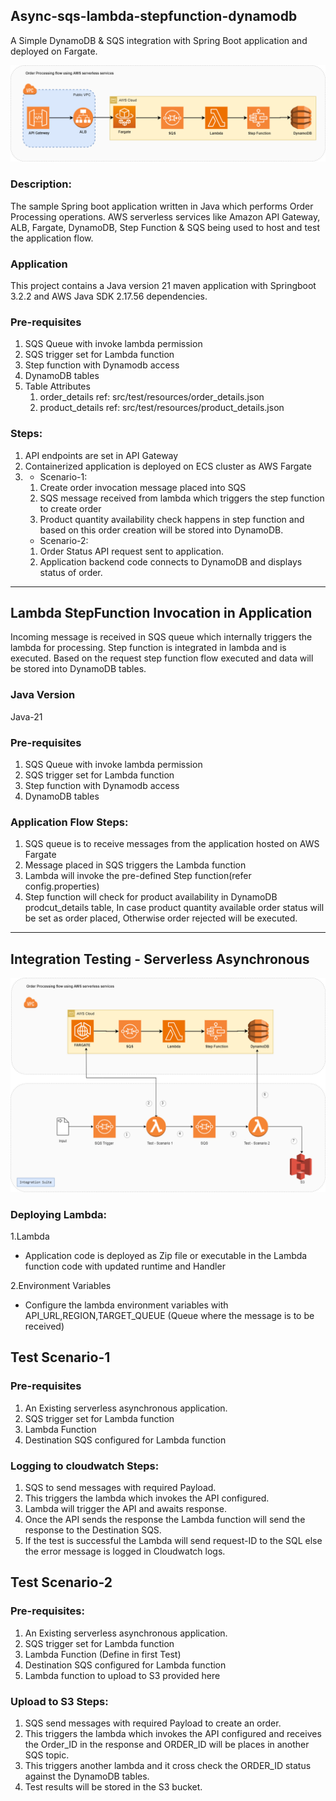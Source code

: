 ## Async-sqs-lambda-stepfunction-dynamodb 
A Simple DynamoDB & SQS integration with Spring Boot application and deployed on Fargate.

![async-arch.png](lambda-stepfunction-invoke%2Fdoc%2Fasync-arch.png)

### Description:
The sample Spring boot application written in Java which performs Order Processing operations. AWS serverless services like Amazon API Gateway, ALB, Fargate, DynamoDB, Step Function & SQS being used to host and test the application flow.

### Application
This project contains a Java version 21 maven application with Springboot 3.2.2 and AWS Java SDK 2.17.56 dependencies.

### Pre-requisites
1) SQS Queue with invoke lambda permission
2) SQS trigger set for Lambda function
3) Step function with Dynamodb access
4) DynamoDB tables
5) Table Attributes
   1) order_details ref: src/test/resources/order_details.json
   2) product_details ref: src/test/resources/product_details.json

### Steps:
1) API endpoints are set in API Gateway
2) Containerized application is deployed on ECS cluster as AWS Fargate
3) * Scenario-1:
    1) Create order invocation message placed into SQS
    2) SQS message received from lambda which triggers the step function to create order
    3) Product quantity availability check happens in step function and based on this order creation will be stored into DynamoDB.
   * Scenario-2:
    1) Order Status API request sent to application.
    2) Application backend code connects to DynamoDB and displays status of order.
_________________________________________________________________________________________________________
## Lambda StepFunction Invocation in Application
Incoming message is received in SQS queue which internally triggers the lambda for processing. Step function is integrated in lambda and is executed. Based on the request step function flow executed and data will be stored into DynamoDB tables.

### Java Version
Java-21

### Pre-requisites
1. SQS Queue with invoke lambda permission
2. SQS trigger set for Lambda function
3. Step function with Dynamodb access
4. DynamoDB tables

### Application Flow Steps:
1. SQS queue is to receive messages from the application hosted on AWS Fargate
2. Message placed in SQS triggers the Lambda function
3. Lambda will invoke the pre-defined Step function(refer config.properties)
4. Step function will check for product availability in DynamoDB prodcut_details table, In case product quantity available order status will be set as order placed, Otherwise order rejected will be executed.

_________________________________________________________________________________________________________
## Integration Testing - Serverless Asynchronous

![Serverless async Test Architecture.png](doc%2FServerless%20async%20Test%20Architecture.png)

### Deploying Lambda:
1.Lambda
- Application code is deployed as Zip file or executable in the Lambda function code with updated runtime and Handler

2.Environment Variables
- Configure the lambda environment variables with API_URL,REGION,TARGET_QUEUE (Queue where the message is to be received)

## Test Scenario-1

### Pre-requisites
1. An Existing serverless asynchronous application.
2. SQS trigger set for Lambda function
3. Lambda Function
4. Destination SQS configured for Lambda function

### Logging to cloudwatch Steps:
1. SQS to send messages with required Payload.
2. This triggers the lambda which invokes the API configured.
3. Lambda will trigger the API and awaits response.
4. Once the API sends the response the Lambda function will send the response to the Destination SQS.
5. If the test is successful the Lambda will send request-ID to the SQL else the error message is logged in Cloudwatch logs.


## Test Scenario-2

### Pre-requisites:
1. An Existing serverless asynchronous application.
2. SQS trigger set for Lambda function
3. Lambda Function (Define in first Test)
4. Destination SQS configured for Lambda function
5. Lambda function to upload to S3 provided here

### Upload to S3 Steps:
1.	SQS send messages with required Payload to create an order.
2.	This triggers the lambda which invokes the API configured and receives the Order_ID in the response and ORDER_ID will be places in another SQS topic.
3.	This triggers another lambda and it cross check the ORDER_ID status against the DynamoDB tables.
4.	Test results will be stored in the S3 bucket.